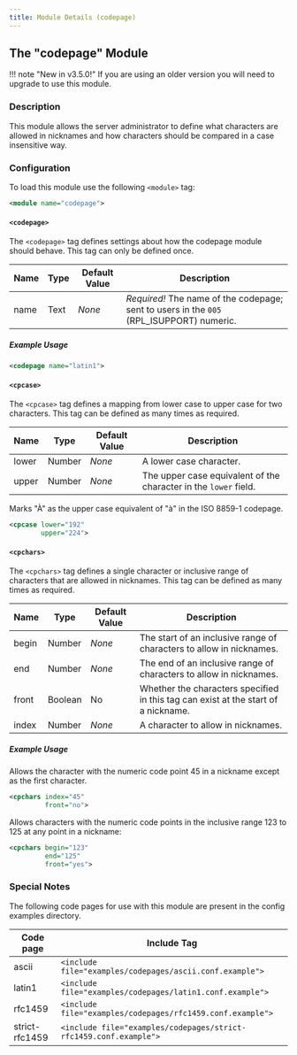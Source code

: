 ```yaml
---
title: Module Details (codepage)
---
```


## The "codepage" Module

!!! note "New in v3.5.0!"
    If you are using an older version you will need to upgrade to use this module.

### Description

This module allows the server administrator to define what characters are allowed in nicknames and how characters should be compared in a case insensitive way.

### Configuration

To load this module use the following `<module>` tag:

```xml
<module name="codepage">
```

#### `<codepage>`

The `<codepage>` tag defines settings about how the codepage module should behave. This tag can only be defined once.

Name | Type | Default Value | Description
---- | ---- | ------------- | -----------
name | Text | *None*        | *Required!* The name of the codepage; sent to users in the `005` (RPL_ISUPPORT) numeric.

##### Example Usage

```xml
<codepage name="latin1">
```

#### `<cpcase>`

The `<cpcase>` tag defines a mapping from lower case to upper case for two characters. This tag can be defined as many times as required.

Name  | Type   | Default Value | Description
----- | ------ | ------------- | -----------
lower | Number | *None*        | A lower case character.
upper | Number | *None*        | The upper case equivalent of the character in the `lower` field.

Marks "À" as the upper case equivalent of "à" in the ISO 8859-1 codepage.

```xml
<cpcase lower="192"
        upper="224">
```

#### `<cpchars>`

The `<cpchars>` tag defines a single character or inclusive range of characters that are allowed in nicknames. This tag can be defined as many times as required.

Name  | Type    | Default Value | Description
----- | ------- | ------------- | -----------
begin | Number  | *None*        | The start of an inclusive range of characters to allow in nicknames.
end   | Number  | *None*        | The end of an inclusive range of characters to allow in nicknames.
front | Boolean | No            | Whether the characters specified in this tag can exist at the start of a nickname.
index | Number  | *None*        | A character to allow in nicknames.

##### Example Usage

Allows the character with the numeric code point 45 in a nickname except as the first character.

```xml
<cpchars index="45"
         front="no">
```

Allows characters with the numeric code points in the inclusive range 123 to 125 at any point in a nickname:

```xml
<cpchars begin="123"
         end="125"
         front="yes">
```

### Special Notes

The following code pages for use with this module are present in the config examples directory.

Code page       | Include Tag
--------------- | -----------
ascii           | `<include file="examples/codepages/ascii.conf.example">`
latin1          | `<include file="examples/codepages/latin1.conf.example">`
rfc1459         | `<include file="examples/codepages/rfc1459.conf.example">`
strict-rfc1459  | `<include file="examples/codepages/strict-rfc1459.conf.example">`
